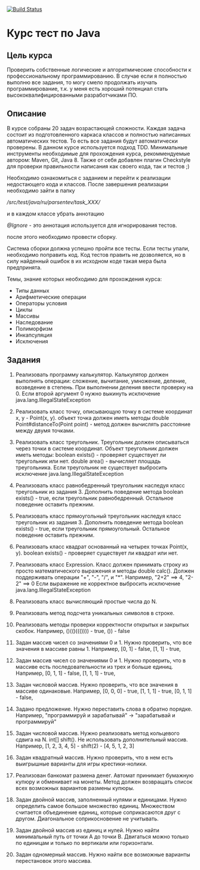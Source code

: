 [![Build Status](https://travis-ci.org/FNickRU/course_test.svg?branch=master)](https://travis-ci.org/FNickRU/course_test)

# Курс тест по Java

Цель курса
----------

Проверить собственные логические и алгоритмические способности к профессиональному программированию. 
В случае если я полностью выполню все задания, то могу смело продолжать изучать программирование, 
т.к. у меня есть хороший потенциал стать высококвалифицированными разработчиками ПО.

Описание
--------

В курсе собраны 20 задач возрастающей сложности. Каждая задача состоит из подготовленного каркаса классов и 
полностью написанных автоматических тестов. То есть все задания будут автоматически проверены.
В данном курсе используется подход TDD. Минимальные инструменты необходимые для прохождения курса, рекоммендуемые автором: Maven, Git, Java 8.
Также от себя добавлен плагин Checkstyle для проверки правильности написания как своего кода, так и тестов ;)

Необходимо ознакомиться c заданием и перейти к реализации недостающего кода и классов. 
После завершения реализации необходимо зайти в папку 

*/src/test/java/ru/parsentev/task_XXX/*

и в каждом классе убрать аннотацию 

*@Ignore* - это аннотация используется для игнорирования тестов.

после этого необходимо провести сборку.

Система сборки должна успешно пройти все тесты. Если тесты упали, необходимо поправить код.
Код тестов править не дозволяется, но в силу найденный ошибок в их исходном коде такая мера была предпринята.

Темы, знание которых необходимо для прохождения курса:
- Типы данных
- Арифметические операции
- Операторы условия
- Циклы
- Массивы
- Наследование
- Полиморфизм
- Инкапсуляция
- Исключения

Задания
-------

1. Реализовать программу калькулятор. Калькулятор должен выполнять операции:
   сложение, вычитание, умножение, деление, возведение в степень.
   При выполнении деления ввести проверку на 0.
   Если второй аргумент 0 нужно выкинуть исключение java.lang.IllegalStateException
   
2. Реализовать класс точку, описывающую точку в системе координат x, y - Point(x, y).
   объект точка должен иметь методы double Point#distanceTo(Point point) - метод должен вычислять расстояние
   между двумя точками.

3. Реализовать класс треугольник. Треугольник должен описываться через точки в системе координат.
   Объект треугольник должен иметь методы:
   boolean exists() - проверяет существует ли треугольник или нет.
   double area() - вычисляет площадь треугольника. 
   Если треугольник не существует выбросить исключение java.lang.IllegalStateException
   
4. Реализовать класс равнобедренный треугольник наследуя класс треугольник из задания 3.
   Дополнить поведение метода boolean exists() - true, если треугольник равнобедренный.
   Остальное поведение оставить прежним.

5. Реализовать класс прямоугольный треугольник наследуя класс треугольник из задания 3.
   Дополнить поведение метода boolean exists() - true, если треугольник прямоугольный. 
   Остальное поведение оставить прежним.

6. Реализовать класс квадрат основанный на четырех точках Point(x, y).
   boolean exists() - проверяет существует ли квадрат или нет.

7. Реализовать класс Expression. Класс должен принимать строку из просто математического выражения
   и методы double calc(). Должен поддерживать операции "+", "-", "/", и "*".
   Например, "2+2" ==> 4, "2-2" ==> 0
   Если выражение не корректное выбросить исключение java.lang.IllegalStateException

8. Реализовать класс вычисляющий простые числа до N.

9. Реализовать метод подсчета уникальных символов в строке.

10. Реализовать методы проверки корректности открытых и закрытых скобок.
    Например, ()(()((()))) - true, ()) - false
 
11. Задан массив чисел со значениями 0 и 1. Нужно проверить, что все значения в массиве равны 1.
    Например, [0, 1] - false, [1, 1] - true, 

12. Задан массив чисел со значениями 0 и 1. 
    Нужно проверить, что в массиве есть последовательности из трех и больше единиц.
    Например, [0, 1, 1] - false, [1, 1, 1] - true,

13. Задан числовой массив. Нужно проверить, что все значения в массиве одинаковые.
    Например, [0, 0, 0] - true, [1, 1, 1] - true, [0, 1, 1] - false,

14. Задано предложение. Нужно переставить слова в обратно порядке.
    Например, "программируй и зарабатывай" -> "зарабатывай и программируй"

15. Задан числовой массив. Нужно реализовать метод кольцевого сдвига на N. int[] shift(). 
    Не использовать дополнительный массив.
    Например, [1, 2, 3, 4, 5] - shift(2) - [4, 5, 1, 2, 3]

16. Задан квадратный массив. Нужно проверить, что в нем есть выигрышные варианты для игры крестики-нолики.

17. Реализован банкомат размена денег. Автомат принимает бумажную купюру и обменивает на монеты. 
    Метод должен возвращать список всех возможных вариантов размены купюры.

18. Задан двойной массив, заполненный нулями и единицами. Нужно определить самое большое множество единиц. 
    Множеством считается объединение единиц, которые соприкасаются друг с другом. 
    Диагональное соприкосновение не учитывать.

19. Задан двойной массив из единиц и нулей. Нужно найти минимальный путь от точки А до точки В. 
    Двигаться можно только по единицам и только по вертикали или горизонтали. 

20. Задан одномерный массив. Нужно найти все возможные варианты перестановок этого массива.
